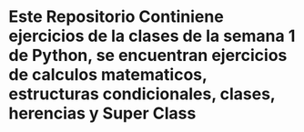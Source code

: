 # Este Repositorio Continiene ejercicios de la clases de la semana 1 de Python, se encuentran ejercicios de calculos matematicos, estructuras condicionales, clases, herencias y Super Class
